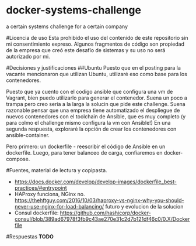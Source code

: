 # docker-systems-challenge
a certain systems challenge for a certain company

#Licencia de uso
Esta prohibido el uso del contenido de este repositorio sin mi consentimiento expreso.
Algunos fragmentos de código son propiedad de la empresa que creó este desafío de sistemas y su uso no será autorizado por mi.

#Decisiones y justificaciones
##Ubuntu
Puesto que en el posting para la vacante mencionaron que utilizan Ubuntu, utilizaré eso como base para los contenedores.

Puesto que ya cuento con el codigo ansible que configura una vm de Vagrant, bien puedo utilizarlo para generar el contenedor.
Suena un poco a trampa pero creo sería a la larga la solucin que pide este challenge. Suena razonable pensar que una empresa tiene automatizado el despliegue de nuevos contenedores con el toolchain de Ansible, que es muy completo (y para colmo el challenge mismo configura la vm con Ansible!)
En una segunda respuesta, exploraré la opción de crear los contenedores con ansible-container.

Pero primero: un dockerfile - reescribir el código de Ansible en un dockerfile.
Luego, para tener balanceo de carga, confiaremos en docker-compose.

#Fuentes, material de lectura y copipasta.
 * https://docs.docker.com/develop/develop-images/dockerfile_best-practices/#entrypoint
 * HAProxy funciona, NGinx no. https://thehftguy.com/2016/10/03/haproxy-vs-nginx-why-you-should-never-use-nginx-for-load-balancing/
futuro y evolucion de la solucion
 * Consul dockerfile: https://github.com/hashicorp/docker-consul/blob/389ad67978f3fb9c43ae270e31c2d7b121df46c0/0.X/Dockerfile

#Respuestas
__TODO__

